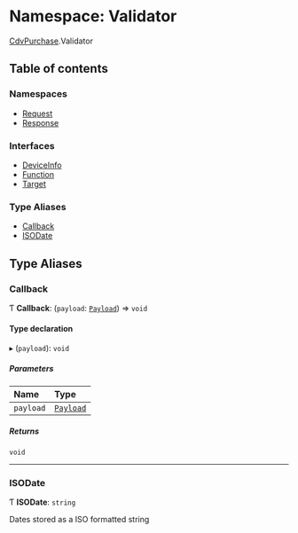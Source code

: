 # Namespace: Validator

[CdvPurchase](CdvPurchase.md).Validator

## Table of contents

### Namespaces

- [Request](CdvPurchase.Validator.Request.md)
- [Response](CdvPurchase.Validator.Response.md)

### Interfaces

- [DeviceInfo](../interfaces/CdvPurchase.Validator.DeviceInfo.md)
- [Function](../interfaces/CdvPurchase.Validator.Function.md)
- [Target](../interfaces/CdvPurchase.Validator.Target.md)

### Type Aliases

- [Callback](CdvPurchase.Validator.md#callback)
- [ISODate](CdvPurchase.Validator.md#isodate)

## Type Aliases

### Callback

Ƭ **Callback**: (`payload`: [`Payload`](CdvPurchase.Validator.Response.md#payload)) => `void`

#### Type declaration

▸ (`payload`): `void`

##### Parameters

| Name | Type |
| :------ | :------ |
| `payload` | [`Payload`](CdvPurchase.Validator.Response.md#payload) |

##### Returns

`void`

___

### ISODate

Ƭ **ISODate**: `string`

Dates stored as a ISO formatted string
